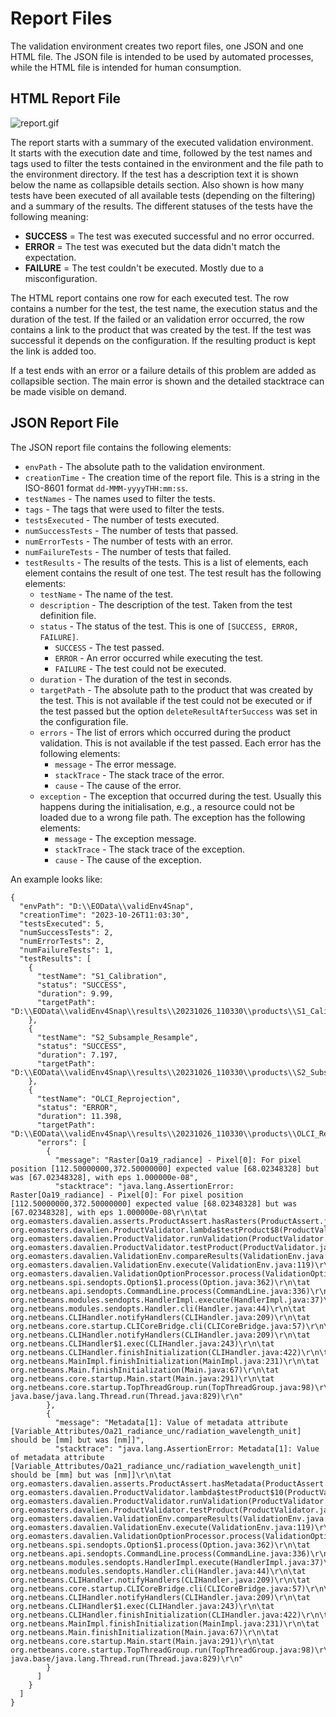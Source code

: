 # Report Files

The validation environment creates two report files, one JSON and one HTML file. The JSON file is intended to be used by
automated processes, while the HTML file is intended for human consumption.

## HTML Report File

![report.gif](..%2FlocalResources%2Fscreenshots%2Freport.gif)

The report starts with a summary of the executed validation environment.  
It starts with the execution date and time, followed by the test names and tags used to filter the tests contained in
the environment and the file path to the environment directory.
If the test has a description text it is shown below the name as collapsible details section.
Also shown is how many tests have been executed of all available tests (depending on the filtering) and a summary of the
results. The different statuses of the tests have the following meaning:

* **SUCCESS** = The test was executed successful and no error occurred.
* **ERROR** = The test was executed but the data didn't match the expectation.
* **FAILURE** = The test couldn't be executed. Mostly due to a misconfiguration.

The HTML report contains one row for each executed test. The row contains a number for the test, the test name, the
execution status and the duration of the test. If the failed or an validation error occurred, the row contains a link to
the product that was created by the test. If the test was successful it depends on the configuration. If the resulting
product is kept the link is added too.<br>

If a test ends with an error or a failure details of this problem are added as collapsible section. The main error is
shown and the detailed stacktrace can be made visible on demand.

## JSON Report File

The JSON report file contains the following elements:

* `envPath` - The absolute path to the validation environment.
* `creationTime` - The creation time of the report file. This is a string in the ISO-8601 format `dd-MMM-yyyyTHH:mm:ss`.
* `testNames` - The names used to filter the tests.
* `tags` - The tags that were used to filter the tests.
* `testsExecuted` - The number of tests executed.
* `numSuccessTests` - The number of tests that passed.
* `numErrorTests` - The number of tests with an error.
* `numFailureTests` - The number of tests that failed.
* `testResults` - The results of the tests. This is a list of elements, each element contains the result of one test.
  The test result has the following elements:
    * `testName` - The name of the test.
    * `description` - The description of the test. Taken from the test definition file.
    * `status` - The status of the test. This is one of `[SUCCESS, ERROR, FAILURE]`.
        * `SUCCESS` - The test passed.
        * `ERROR` - An error occurred while executing the test.
        * `FAILURE` - The test could not be executed.
    * `duration` - The duration of the test in seconds.
    * `targetPath` - The absolute path to the product that was created by the test. This is not available if the test
      could not be executed or if the test passed but the option `deleteResultAfterSuccess` was set in the configuration
      file.
    * `errors` - The list of errors which occurred during the product validation. This is not available if the test
      passed. Each error has the following elements:
        * `message` - The error message.
        * `stackTrace` - The stack trace of the error.
        * `cause` - The cause of the error.
    * `exception` - The exception that occurred during the test. Usually this happens during the initialisation, e.g., a
      resource could not be loaded due to a wrong file path. The exception has the following elements:
        * `message` - The exception message.
        * `stackTrace` - The stack trace of the exception.
        * `cause` - The cause of the exception.

An example looks like:

```
{
  "envPath": "D:\\EOData\\validEnv4Snap",
  "creationTime": "2023-10-26T11:03:30",
  "testsExecuted": 5,
  "numSuccessTests": 2,
  "numErrorTests": 2,
  "numFailureTests": 1,
  "testResults": [
    {
      "testName": "S1_Calibration",
      "status": "SUCCESS",
      "duration": 9.99,
      "targetPath": "D:\\EOData\\validEnv4Snap\\results\\20231026_110330\\products\\S1_Calibration.znap.zip"
    },
    {
      "testName": "S2_Subsample_Resample",
      "status": "SUCCESS",
      "duration": 7.197,
      "targetPath": "D:\\EOData\\validEnv4Snap\\results\\20231026_110330\\products\\S2_Subsample_Resample.znap.zip"
    },
    {
      "testName": "OLCI_Reprojection",
      "status": "ERROR",
      "duration": 11.398,
      "targetPath": "D:\\EOData\\validEnv4Snap\\results\\20231026_110330\\products\\OLCI_Reprojection.nc",
      "errors": [
        {
          "message": "Raster[Oa19_radiance] - Pixel[0]: For pixel position [112.50000000,372.50000000] expected value [68.02348328] but was [67.02348328], with eps 1.000000e-08",
          "stacktrace": "java.lang.AssertionError: Raster[Oa19_radiance] - Pixel[0]: For pixel position [112.50000000,372.50000000] expected value [68.02348328] but was [67.02348328], with eps 1.000000e-08\r\n\tat org.eomasters.davalien.asserts.ProductAssert.hasRasters(ProductAssert.java:227)\r\n\tat org.eomasters.davalien.ProductValidator.lambda$testProduct$8(ProductValidator.java:44)\r\n\tat org.eomasters.davalien.ProductValidator.runValidation(ProductValidator.java:51)\r\n\tat org.eomasters.davalien.ProductValidator.testProduct(ProductValidator.java:44)\r\n\tat org.eomasters.davalien.ValidationEnv.compareResults(ValidationEnv.java:193)\r\n\tat org.eomasters.davalien.ValidationEnv.execute(ValidationEnv.java:119)\r\n\tat org.eomasters.davalien.ValidationOptionProcessor.process(ValidationOptionProcessor.java:105)\r\n\tat org.netbeans.spi.sendopts.Option$1.process(Option.java:362)\r\n\tat org.netbeans.api.sendopts.CommandLine.process(CommandLine.java:336)\r\n\tat org.netbeans.modules.sendopts.HandlerImpl.execute(HandlerImpl.java:37)\r\n\tat org.netbeans.modules.sendopts.Handler.cli(Handler.java:44)\r\n\tat org.netbeans.CLIHandler.notifyHandlers(CLIHandler.java:209)\r\n\tat org.netbeans.core.startup.CLICoreBridge.cli(CLICoreBridge.java:57)\r\n\tat org.netbeans.CLIHandler.notifyHandlers(CLIHandler.java:209)\r\n\tat org.netbeans.CLIHandler$1.exec(CLIHandler.java:243)\r\n\tat org.netbeans.CLIHandler.finishInitialization(CLIHandler.java:422)\r\n\tat org.netbeans.MainImpl.finishInitialization(MainImpl.java:231)\r\n\tat org.netbeans.Main.finishInitialization(Main.java:67)\r\n\tat org.netbeans.core.startup.Main.start(Main.java:291)\r\n\tat org.netbeans.core.startup.TopThreadGroup.run(TopThreadGroup.java:98)\r\n\tat java.base/java.lang.Thread.run(Thread.java:829)\r\n"
        },
        {
          "message": "Metadata[1]: Value of metadata attribute [Variable_Attributes/Oa21_radiance_unc/radiation_wavelength_unit] should be [mm] but was [nm]]",
          "stacktrace": "java.lang.AssertionError: Metadata[1]: Value of metadata attribute [Variable_Attributes/Oa21_radiance_unc/radiation_wavelength_unit] should be [mm] but was [nm]]\r\n\tat org.eomasters.davalien.asserts.ProductAssert.hasMetadata(ProductAssert.java:238)\r\n\tat org.eomasters.davalien.ProductValidator.lambda$testProduct$10(ProductValidator.java:46)\r\n\tat org.eomasters.davalien.ProductValidator.runValidation(ProductValidator.java:51)\r\n\tat org.eomasters.davalien.ProductValidator.testProduct(ProductValidator.java:46)\r\n\tat org.eomasters.davalien.ValidationEnv.compareResults(ValidationEnv.java:193)\r\n\tat org.eomasters.davalien.ValidationEnv.execute(ValidationEnv.java:119)\r\n\tat org.eomasters.davalien.ValidationOptionProcessor.process(ValidationOptionProcessor.java:105)\r\n\tat org.netbeans.spi.sendopts.Option$1.process(Option.java:362)\r\n\tat org.netbeans.api.sendopts.CommandLine.process(CommandLine.java:336)\r\n\tat org.netbeans.modules.sendopts.HandlerImpl.execute(HandlerImpl.java:37)\r\n\tat org.netbeans.modules.sendopts.Handler.cli(Handler.java:44)\r\n\tat org.netbeans.CLIHandler.notifyHandlers(CLIHandler.java:209)\r\n\tat org.netbeans.core.startup.CLICoreBridge.cli(CLICoreBridge.java:57)\r\n\tat org.netbeans.CLIHandler.notifyHandlers(CLIHandler.java:209)\r\n\tat org.netbeans.CLIHandler$1.exec(CLIHandler.java:243)\r\n\tat org.netbeans.CLIHandler.finishInitialization(CLIHandler.java:422)\r\n\tat org.netbeans.MainImpl.finishInitialization(MainImpl.java:231)\r\n\tat org.netbeans.Main.finishInitialization(Main.java:67)\r\n\tat org.netbeans.core.startup.Main.start(Main.java:291)\r\n\tat org.netbeans.core.startup.TopThreadGroup.run(TopThreadGroup.java:98)\r\n\tat java.base/java.lang.Thread.run(Thread.java:829)\r\n"
        }
      ]
    }
  ]
}
```
